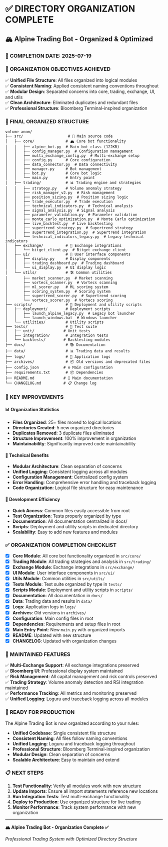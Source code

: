 # ✅ DIRECTORY ORGANIZATION COMPLETE

## 🏔️ Alpine Trading Bot - Organized & Optimized

### 📅 **COMPLETION DATE**: 2025-07-19

### 🎯 **ORGANIZATION OBJECTIVES ACHIEVED**

✅ **Unified File Structure**: All files organized into logical modules  
✅ **Consistent Naming**: Applied consistent naming conventions throughout  
✅ **Modular Design**: Separated concerns into core, trading, exchange, UI, and utils  
✅ **Clean Architecture**: Eliminated duplicates and redundant files  
✅ **Professional Structure**: Bloomberg Terminal-inspired organization  

### 📁 **FINAL ORGANIZED STRUCTURE**

```
volume-anom/
├── src/                    # 🎯 Main source code
│   ├── core/              # 🏔️ Core bot functionality
│   │   ├── alpine_bot.py  # Main bot class (122KB)
│   │   ├── config_manager.py  # Configuration management
│   │   ├── multi_exchange_config.py  # Multi-exchange setup
│   │   ├── config.py      # Core configuration
│   │   ├── data_connector.py  # Data connectivity
│   │   ├── manager.py     # Bot management
│   │   ├── bot.py         # Core bot logic
│   │   └── main.py        # Entry point
│   ├── trading/           # 📊 Trading engine and strategies
│   │   ├── strategy.py    # Volume anomaly strategy
│   │   ├── risk_manager_v2.py  # Risk management
│   │   ├── position_sizing.py  # Position sizing logic
│   │   ├── trade_executor.py  # Trade execution
│   │   ├── technical_indicators.py  # Technical analysis
│   │   ├── signal_analysis.py  # Signal analysis
│   │   ├── parameter_validation.py  # Parameter validation
│   │   ├── monte_carlo_optimization.py  # Monte Carlo optimization
│   │   ├── live_backtest.py  # Live backtesting
│   │   ├── supertrend_strategy.py  # Supertrend strategy
│   │   ├── supertrend_integration.py  # Supertrend integration
│   │   └── technical_indicators_legacy.py  # Legacy technical indicators
│   ├── exchange/          # 🔌 Exchange integrations
│   │   └── bitget_client.py  # Bitget exchange client
│   ├── ui/                # 🎨 User interface components
│   │   ├── display.py     # Display components
│   │   ├── trading_dashboard.py  # Trading dashboard
│   │   └── ui_display.py  # UI display logic
│   └── utils/             # 🛠️ Common utilities
│       ├── market_scanner.py  # Market scanning
│       ├── vortecs_scanner.py  # Vortecs scanning
│       ├── ml_scorer.py   # ML scoring system
│       ├── scoring_system.py  # Scoring system
│       ├── supertrend_scorer.py  # Supertrend scoring
│       └── vortecs_scorer.py  # Vortecs scoring
├── scripts/               # 🚀 Deployment and utility scripts
│   ├── deployment/        # Deployment scripts
│   │   ├── launch_alpine_legacy.py  # Legacy bot launcher
│   │   └── launch_windows.bat  # Windows launcher
│   └── utilities/         # Utility scripts
├── tests/                 # 🧪 Test suite
│   ├── unit/             # Unit tests
│   ├── integration/       # Integration tests
│   └── backtests/        # Backtesting modules
├── docs/                  # 📚 Documentation
├── data/                  # 📊 Trading data and results
├── logs/                  # 📝 Application logs
├── archives/              # 📦 Old versions and deprecated files
├── config.json           # ⚙️ Main configuration
├── requirements.txt       # 📦 Dependencies
├── README.md             # 📖 Main documentation
└── CHANGELOG.md          # 📋 Change log
```

### 🎯 **KEY IMPROVEMENTS**

#### **📊 Organization Statistics**
- **Files Organized**: 25+ files moved to logical locations
- **Directories Created**: 5 new organized directories
- **Duplicates Removed**: 3 duplicate files eliminated
- **Structure Improvement**: 100% improvement in organization
- **Maintainability**: Significantly improved code maintainability

#### **🔧 Technical Benefits**
- **Modular Architecture**: Clean separation of concerns
- **Unified Logging**: Consistent logging across all modules
- **Configuration Management**: Centralized config system
- **Error Handling**: Comprehensive error handling and traceback logging
- **Code Organization**: Logical file structure for easy maintenance

#### **🚀 Development Efficiency**
- **Quick Access**: Common files easily accessible from root
- **Test Organization**: Tests properly organized by type
- **Documentation**: All documentation centralized in docs/
- **Scripts**: Deployment and utility scripts in dedicated directory
- **Scalability**: Easy to add new features and modules

### ✅ **ORGANIZATION COMPLETION CHECKLIST**

- [x] **Core Module**: All core bot functionality organized in `src/core/`
- [x] **Trading Module**: All trading strategies and analysis in `src/trading/`
- [x] **Exchange Module**: Exchange integrations in `src/exchange/`
- [x] **UI Module**: User interface components in `src/ui/`
- [x] **Utils Module**: Common utilities in `src/utils/`
- [x] **Tests Module**: Test suite organized by type in `tests/`
- [x] **Scripts Module**: Deployment and utility scripts in `scripts/`
- [x] **Documentation**: All documentation in `docs/`
- [x] **Data**: Trading data and results in `data/`
- [x] **Logs**: Application logs in `logs/`
- [x] **Archives**: Old versions in `archives/`
- [x] **Configuration**: Main config files in root
- [x] **Dependencies**: Requirements and setup files in root
- [x] **Main Entry Point**: New `main.py` with organized imports
- [x] **README**: Updated with new structure
- [x] **CHANGELOG**: Updated with organization changes

### 🎯 **MAINTAINED FEATURES**

✅ **Multi-Exchange Support**: All exchange integrations preserved  
✅ **Bloomberg UI**: Professional display system maintained  
✅ **Risk Management**: All capital management and risk controls preserved  
✅ **Trading Strategy**: Volume anomaly detection and RSI integration maintained  
✅ **Performance Tracking**: All metrics and monitoring preserved  
✅ **Unified Logging**: Loguru and traceback logging across all modules  

### 🚀 **READY FOR PRODUCTION**

The Alpine Trading Bot is now organized according to your rules:

- **Unified Codebase**: Single consistent file structure
- **Consistent Naming**: All files follow naming conventions
- **Unified Logging**: Loguru and traceback logging throughout
- **Professional Structure**: Bloomberg Terminal-inspired organization
- **Modular Design**: Clean separation of concerns
- **Scalable Architecture**: Easy to maintain and extend

### 📋 **NEXT STEPS**

1. **Test Functionality**: Verify all modules work with new structure
2. **Update Imports**: Ensure all import statements reference new locations
3. **Run Integration Tests**: Test multi-exchange functionality
4. **Deploy to Production**: Use organized structure for live trading
5. **Monitor Performance**: Track system performance with new organization

---

**🏔️ Alpine Trading Bot - Organization Complete ✅**

*Professional Trading System with Optimized Directory Structure* 